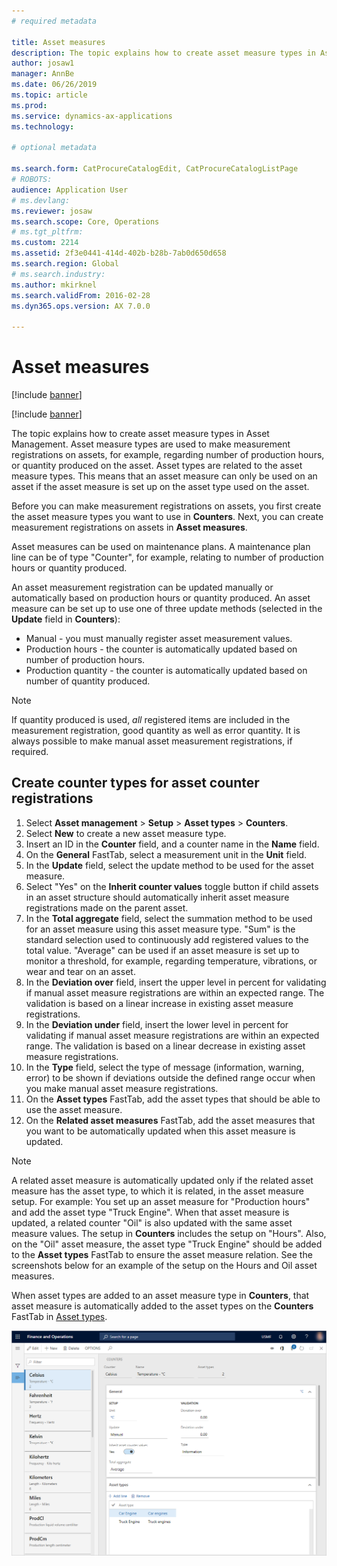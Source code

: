 ```yaml
---
# required metadata

title: Asset measures
description: The topic explains how to create asset measure types in Asset Management.
author: josaw1
manager: AnnBe
ms.date: 06/26/2019
ms.topic: article
ms.prod: 
ms.service: dynamics-ax-applications
ms.technology: 

# optional metadata

ms.search.form: CatProcureCatalogEdit, CatProcureCatalogListPage
# ROBOTS: 
audience: Application User
# ms.devlang: 
ms.reviewer: josaw
ms.search.scope: Core, Operations
# ms.tgt_pltfrm: 
ms.custom: 2214
ms.assetid: 2f3e0441-414d-402b-b28b-7ab0d650d658
ms.search.region: Global
# ms.search.industry: 
ms.author: mkirknel
ms.search.validFrom: 2016-02-28
ms.dyn365.ops.version: AX 7.0.0

---
```


# Asset measures

[!include [banner](../../includes/banner.md)]

[!include [banner](../../includes/preview-banner.md)]

The topic explains how to create asset measure types in Asset Management. Asset measure types are used to make measurement registrations on assets, for example, regarding number of production hours, or quantity produced on the asset. Asset types are related to the asset measure types. This means that an asset measure can only be used on an asset if the asset measure is set up on the asset type used on the asset.

Before you can make measurement registrations on assets, you first create the asset measure types you want to use in **Counters**. Next, you can create measurement registrations on assets in **Asset measures**. 

Asset measures can be used on maintenance plans. A maintenance plan line can be of type "Counter", for example, relating to number of production hours or quantity produced. 

An asset measurement registration can be updated manually or automatically based on production hours or quantity produced. An asset measure can be set up to use one of three update methods (selected in the **Update** field in **Counters**):
  
- Manual - you must manually register asset measurement values.  
- Production hours - the counter is automatically updated based on number of production hours.  
- Production quantity - the counter is automatically updated based on number of quantity produced.  

>[!NOTE]
>If quantity produced is used, *all* registered items are included in the measurement registration, good quantity as well as error quantity. It is always possible to make manual asset measurement registrations, if required.

## Create counter types for asset counter registrations

1. Select **Asset management** > **Setup** > **Asset types** > **Counters**.
2. Select **New** to create a new asset measure type.
3. Insert an ID in the **Counter** field, and a counter name in the **Name** field.
4. On the **General** FastTab, select a measurement unit in the **Unit** field.
5. In the **Update** field, select the update method to be used for the asset measure.
6. Select "Yes" on the **Inherit counter values** toggle button if child assets in an asset structure should automatically inherit asset measure registrations made on the parent asset.
7. In the **Total aggregate** field, select the summation method to be used for an asset measure using this asset measure type. "Sum" is the standard selection used to continuously add registered values to the total value. "Average" can be used if an asset measure is set up to monitor a threshold, for example, regarding temperature, vibrations, or wear and tear on an asset. 
8. In the **Deviation over** field, insert the upper level in percent for validating if manual asset measure registrations are within an expected range. The validation is based on a linear increase in existing asset measure registrations.
9. In the **Deviation under** field, insert the lower level in percent for validating if manual asset measure registrations are within an expected range. The validation is based on a linear decrease in existing asset measure registrations.
10. In the **Type** field, select the type of message (information, warning, error) to be shown if deviations outside the defined range occur when you make manual asset measure registrations.
11. On the **Asset types** FastTab, add the asset types that should be able to use the asset measure.
12. On the **Related asset measures** FastTab, add the asset measures that you want to be automatically updated when this asset measure is updated.


>[!NOTE]
>A related asset measure is automatically updated only if the related asset measure has the asset type, to which it is related, in the asset measure setup. For example: You set up an asset measure for "Production hours" and add the asset type "Truck Engine". When that asset measure is updated, a related counter "Oil" is also updated with the same asset measure values. The setup in **Counters** includes the setup on "Hours". Also, on the "Oil" asset measure, the asset type "Truck Engine" should be added to the **Asset types** FastTab to ensure the asset measure relation. See the screenshots below for an example of the setup on the Hours and Oil asset measures.

When asset types are added to an asset measure type in **Counters**, that asset measure is automatically added to the asset types on the **Counters** FastTab in [Asset types](../setup-for-objects/object-types.md).

![Figure 1](media/071-setup-for-objects.png)


